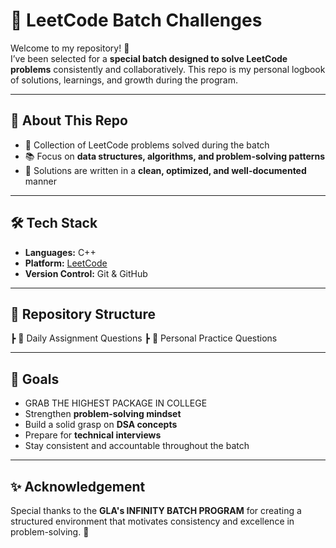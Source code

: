 # 🚀 LeetCode Batch Challenges  

Welcome to my repository! 🎉  
I’ve been selected for a **special batch designed to solve LeetCode problems** consistently and collaboratively. This repo is my personal logbook of solutions, learnings, and growth during the program.  

---

## 📌 About This Repo  
- 🧩 Collection of LeetCode problems solved during the batch  
- 📚 Focus on **data structures, algorithms, and problem-solving patterns**  
- 📝 Solutions are written in a **clean, optimized, and well-documented** manner  

---

## 🛠️ Tech Stack  
- **Languages:** C++
- **Platform:** [LeetCode](https://leetcode.com/u/pragyandhar/)  
- **Version Control:** Git & GitHub  

---

## 📂 Repository Structure  
┣ 📂 Daily Assignment Questions
┣ 📂 Personal Practice Questions

---

## 🎯 Goals  
- GRAB THE HIGHEST PACKAGE IN COLLEGE
- Strengthen **problem-solving mindset**  
- Build a solid grasp on **DSA concepts**  
- Prepare for **technical interviews**  
- Stay consistent and accountable throughout the batch

---

## ✨ Acknowledgement  
Special thanks to the **GLA's INFINITY BATCH PROGRAM** for creating a structured environment that motivates consistency and excellence in problem-solving. 🚀  

